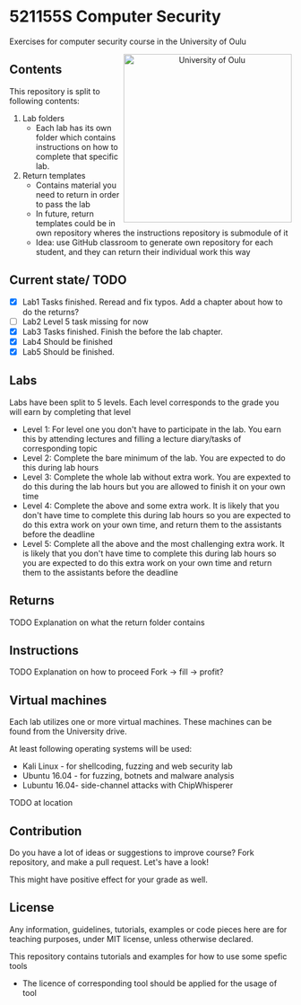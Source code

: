 # 521155S Computer Security

Exercises for computer security course in the University of Oulu

<p align="center">
<img src="lib/images/oulun yliopisto_logo_eng_black_rgb.png" alt="University of Oulu" height="300px" align="right"/>
</p>

## Contents

This repository is split to following contents:

1. Lab folders
    * Each lab has its own folder which contains instructions on how to complete that specific lab.
2. Return templates
    * Contains material you need to return in order to pass the lab
    * In future, return templates could be in own repository wheres the instructions repository is submodule of it
    * Idea: use GitHub classroom to generate own repository for each student, and they can return their individual work this way

## Current state/ TODO

- [x] Lab1 Tasks finished. Reread and fix typos. Add a chapter about how to do the returns?   
- [ ] Lab2 Level 5 task missing for now
- [x] Lab3 Tasks finished. Finish the before the lab chapter.   
- [x] Lab4 Should be finished
- [x] Lab5 Should be finished.

## Labs

Labs have been split to 5 levels. Each level corresponds to the grade you will earn by completing that level

* Level 1: For level one you don't have to participate in the lab. You earn this by attending lectures and filling a lecture diary/tasks of corresponding topic
* Level 2: Complete the bare minimum of the lab. You are expected to do this during lab hours
* Level 3: Complete the whole lab without extra work. You are expexted to do this during the lab hours but you are allowed to finish it on your own time
* Level 4: Complete the above and some extra work. It is likely that you don't have time to complete this during lab hours so you are expected to do this extra work on your own time, and return them to the assistants before the deadline
* Level 5: Complete all the above and the most challenging extra work. It is likely that you don't have time to complete this during lab hours so you are expected to do this extra work on your own time and return them to the assistants before the deadline

## Returns

TODO
Explanation on what the return folder contains

## Instructions

TODO
Explanation on how to proceed
Fork -> fill -> profit?

## Virtual machines

Each lab utilizes one or more virtual machines. These machines can be found from the University drive.

At least following operating systems will be used:

* Kali Linux - for shellcoding, fuzzing and web security lab
* Ubuntu 16.04 - for fuzzing, botnets and malware analysis
* Lubuntu 16.04- side-channel attacks with ChipWhisperer

TODO at location

## Contribution

Do you have a lot of ideas or suggestions to improve course?
Fork repository, and make a pull request. Let's have a look!

This might have positive effect for your grade as well.

## License

Any information, guidelines, tutorials, examples or code pieces here are for teaching purposes, under MIT license, unless otherwise declared.

This repository contains tutorials and examples for how to use some spefic tools

* The licence of corresponding tool should be applied for the usage of tool